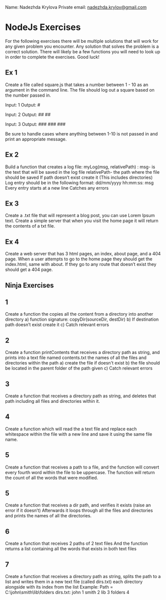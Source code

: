 Name: Nadezhda Krylova
Private email: nadezhda.krylov@gmail.com
# NodeJs Exercises


For the following exercises there will be multiple solutions that will work for any given problem you encounter. 
Any solution that solves the problem is a correct solution. 
There will likely be a few functions you will need to look up in order to complete the exercises. 
Good luck!

## Ex 1
Create a file called square.js that takes a number between 1 - 10 as an argument in the command line. 
The file should log out a square based on the number passed in. 

Input: 1
Output: #

Input: 2
Output:  ##
	     ##


Input: 3
Output: ###
	    ###
	    ###

Be sure to handle cases where anything between 1-10 is not passed in and print an appropriate message.

## Ex 2
Build a function that creates a log file:
 myLog(msg, relativePath) :
msg- is the text that will be saved in the log file
relativePath- the path where the file should be saved
If path doesn’t exist create it (This includes directories)
Log entry should be in the following format: dd/mm/yyyy hh:mm:ss: msg
Every entry starts at a new line
Catches any errors

## Ex 3
Create a .txt file that will represent a blog post, you can use Lorem Ipsum text. Create a simple server that when you visit the home page it will return the contents of a txt file. 

## Ex 4
Create a web server that has 3 html pages, an index, about page, and a 404 page. 
When a user attempts to go to the home page they should get the index.html, same with about. 
If they go to any route that doesn’t exist they should get a 404 page. 

## Ninja Exercises 

## 1 
Create a function the copies all the content from a directory into another directory
a) function signature: copyDir(sourceDir, destDir)
b) If destination path doesn’t exist create it
c) Catch relevant errors 

## 2
Create a function printContents that receives a directory path as string, and prints into a text file named contents.txt  the names of all the files and directories within the path
a) create the file if doesn't exist
b) the file should be located in the parent folder of the path given
c) Catch relevant errors 

## 3
Create a function that receives a directory path as string, and deletes that path including all files and directories within it.

## 4
Create a function which will read the  a text file and replace each whitespace within the file with a new line and save it using the same file name.

## 5
Create a function that receives a path to a file, and the function will convert every fourth word within the file to be uppercase.
The function will return the count of all the words that were modified.

## 5
Create a function that receives a dir path, and verifies it exists (raise an error if it doesn’t)
Afterwards it loops through all the files and directories and prints the names of all the directories.

## 6
Create a function that receives 2 paths of 2 text files
And the function returns a list containing all the words that exists in both text files 


## 7
Create a function that receives a directory path as string, splits the path to a list and writes them in a new text file (called dirs.txt)  each directory alongside with its index from the list
Example:
Path = C:\john\smith\lib\folders
dirs.txt:
john 1
smith 2
lib 3
folders 4
